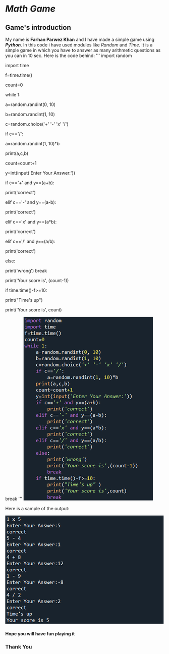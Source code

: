 # ***Math Game***
## Game's introduction
My name is **Farhan Parwez Khan** and I have made a simple game using ***Python***. In this code i have used modules like *Random* and *Time*.
It is a simple game in which you have to answer as many arithmetic questions as you can in 10 sec.
Here is the code behind:
''' import random

import time

f=time.time()

count=0

while 1:

a=random.randint(0, 10)

b=random.randint(1, 10)

c=random.choice('+' '-' 'x' '/')

if c=='/':

a=random.randint(1, 10)*b

print(a,c,b)

count=count+1

y=int(input('Enter Your Answer:'))

if c=='+' and y==(a+b):

print('correct')

elif c=='-' and y==(a-b):

print('correct')

elif c=='x' and y==(a*b):

print('correct')

elif c=='/' and y==(a/b):

print('correct')

else:

print('wrong') break

print('Your score is', (count-1))

if time.time()-f>=10:

print("Time's up")

print('Your score is', count)

break '''
![codeimage1](code.png)

Here is a sample of the output:

![codeimage](coderunimage.png)
#### Hope you will have fun playing it
### Thank You

